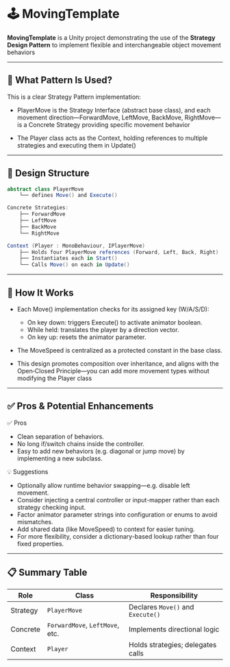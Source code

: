 # 🕹️ MovingTemplate

**MovingTemplate** is a Unity project demonstrating the use of the **Strategy Design Pattern** to implement flexible and interchangeable object movement behaviors

---

## 🧠 What Pattern Is Used?
This is a clear Strategy Pattern implementation:

- PlayerMove is the Strategy Interface (abstract base class), and each movement direction—ForwardMove, LeftMove, BackMove, RightMove—is a Concrete Strategy providing specific movement behavior

- The Player class acts as the Context, holding references to multiple strategies and executing them in Update()

---

## 📂 Design Structure
```csharp
abstract class PlayerMove
    └── defines Move() and Execute()

Concrete Strategies:
    ├── ForwardMove
    ├── LeftMove
    ├── BackMove
    └── RightMove

Context (Player : MonoBehaviour, IPlayerMove)
    ├── Holds four PlayerMove references (Forward, Left, Back, Right)
    ├── Instantiates each in Start()
    └── Calls Move() on each in Update()
```

---

## 🔧 How It Works
- Each Move() implementation checks for its assigned key (W/A/S/D):
    - On key down: triggers Execute() to activate animator boolean.
    - While held: translates the player by a direction vector.
    - On key up: resets the animator parameter.

- The MoveSpeed is centralized as a protected constant in the base class.
- This design promotes composition over inheritance, and aligns with the Open‑Closed Principle—you can add more movement types without modifying the Player class

---

## ✅ Pros & Potential Enhancements

✅ Pros
- Clean separation of behaviors.
- No long if/switch chains inside the controller.
- Easy to add new behaviors (e.g. diagonal or jump move) by implementing a new subclass.

💡 Suggestions
- Optionally allow runtime behavior swapping—e.g. disable left movement.
- Consider injecting a central controller or input-mapper rather than each strategy checking input.
- Factor animator parameter strings into configuration or enums to avoid mismatches.
- Add shared data (like MoveSpeed) to context for easier tuning.
- For more flexibility, consider a dictionary-based lookup rather than four fixed properties.

---

## 📋 Summary Table
| Role     | Class                           | Responsibility                    |
| -------- | ------------------------------- | --------------------------------- |
| Strategy | `PlayerMove`                    | Declares `Move()` and `Execute()` |
| Concrete | `ForwardMove`, `LeftMove`, etc. | Implements directional logic      |
| Context  | `Player`                        | Holds strategies; delegates calls |
